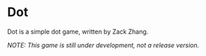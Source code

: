 # Dot

Dot is a simple dot game, written by Zack Zhang.

*NOTE: This game is still under development, not a release version.*